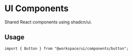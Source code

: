 # UI Components

Shared React components using shadcn/ui.

## Usage

```tsx
import { Button } from "@workspace/ui/components/button";
```